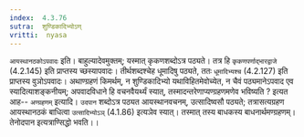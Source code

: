 ```yaml
---
index:  4.3.76
sutra:  शुण्डिकादिभ्योऽण्
vritti:  nyasa
---
```


`आयस्थानठकोऽपवादः` इति। बाहुल्यादेवमुक्तम्; यस्मात् कृकणशब्दोऽत्र पठ्यते। तत्र हि `कृकणपर्णाद्भारद्वाजे` (4.2.145) इति प्राप्तस्य च्छस्यापवादः। तीर्थशब्दश्चेह धूमादिषु पठ्यते, ततः `धूमादिभ्यश्च` (4.2.127) इति प्राप्तस्य वुञोऽपवादः। अथाण्ग्रहणं किमर्थम्, न शुण्डिकादिभ्यो यथाविहितमेवोच्येत, न चैवं पठ्यमानेऽपवाद एव स्यादित्याशङ्कनीयम्; अपवादविधाने हि वचनवैयर्थ्यं स्यात्, तस्मादन्तरेणाप्यण्ग्रहणमणेव भविष्यति ? इत्यत आह-- `अण्ग्रहणम्` इत्यादि। `उदपान` शब्दोऽत्र पठ्यत आयस्थानवचनम्, उत्सादिष्वसौ पठ्यते; तत्रासत्यग्रहण आयस्थानठकं बाधित्वा `उत्सादिभ्योऽञ्` (4.1.86) इत्यञेव स्यात्। तस्मात् तस्य बाधकस्य बाधनार्थमण्ग्रहणम्। तेनोदपान इत्यत्राण्सिद्धो भवति।।

